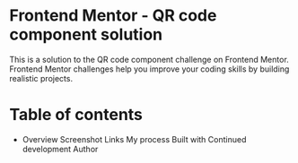 # Frontend Mentor - QR code component solution
This is a solution to the QR code component challenge on Frontend Mentor. Frontend Mentor challenges help you improve your coding skills by building realistic projects.
# Table of contents
- Overview
Screenshot
Links
My process
Built with
Continued development
Author
